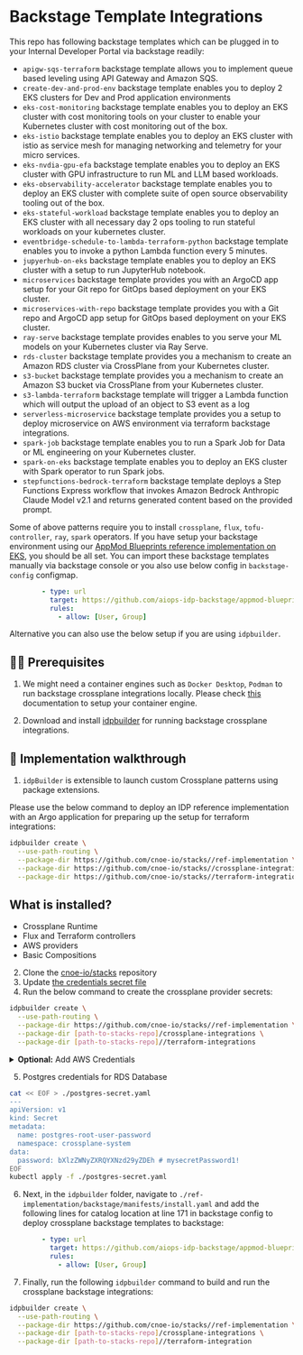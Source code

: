 # Backstage Template Integrations

This repo has following backstage templates which can be plugged in to your Internal Developer Portal via backstage readily:

- `apigw-sqs-terraform` backstage template allows you to implement queue based leveling using API Gateway and Amazon SQS.
- `create-dev-and-prod-env` backstage template enables you to deploy 2 EKS clusters for Dev and Prod application environments
- `eks-cost-monitoring` backstage template enables you to deploy an EKS cluster with cost monitoring tools on your cluster to enable your Kubernetes cluster with cost monitoring out of the box.
- `eks-istio` backstage template enables you to deploy an EKS cluster with istio as service mesh for managing networking and telemetry for your micro services.
- `eks-nvdia-gpu-efa` backstage template enables you to deploy an EKS cluster with GPU infrastructure to run ML and LLM based workloads.
- `eks-observability-accelerator` backstage template enables you to deploy an EKS cluster with complete suite of open source observability tooling out of the box.
- `eks-stateful-workload` backstage template enables you to deploy an EKS cluster with all necessary day 2 ops tooling to run stateful workloads on your kubernetes cluster.
- `eventbridge-schedule-to-lambda-terraform-python` backstage template enables you to invoke a python Lambda function every 5 minutes.
- `jupyerhub-on-eks` backstage template enables you to deploy an EKS cluster with a setup to run JupyterHub notebook.
- `microservices` backstage template provides you with an ArgoCD app setup for your Git repo for GitOps based deployment on your EKS cluster.
- `microservices-with-repo` backstage template provides you with a Git repo and ArgoCD app setup for GitOps based deployment on your EKS cluster.
- `ray-serve` backstage template provides enables to you serve your ML models on your Kubernetes cluster via Ray Serve.
- `rds-cluster` backstage template provides you a mechanism to create an Amazon RDS cluster via CrossPlane from your Kubernetes cluster.
- `s3-bucket` backstage template provides you a mechanism to create an Amazon S3 bucket via CrossPlane from your Kubernetes cluster.
- `s3-lambda-terraform` backstage template will trigger a Lambda function which will output the upload of an object to S3 event as a log
- `serverless-microservice` backstage template provides you a setup to deploy microservice on AWS environment via terraform backstage integrations.
- `spark-job` backstage template enables you to run a Spark Job for Data or ML engineering on your Kubernetes cluster.
- `spark-on-eks` backstage template enables you to deploy an EKS cluster with Spark operator to run Spark jobs.
- `stepfunctions-bedrock-terraform` backstage template deploys a Step Functions Express workflow that invokes Amazon Bedrock Anthropic Claude Model v2.1 and returns generated content based on the provided prompt.

Some of above patterns require you to install `crossplane`, `flux`, `tofu-controller`, `ray`, `spark` operators. If you have setup your backstage environment using our [AppMod Blueprints reference implementation on EKS](https://github.com/aiops-idp-backstage/appmod-blueprints/tree/feature/modern-engg-integratedflow), you should be all set.
You can import these backstage templates manually via backstage console or you also use below config in `backstage-config` configmap.

```yaml
        - type: url
          target: https://github.com/aiops-idp-backstage/appmod-blueprints/blob/main/platform/backstage/templates/catalog-info.yaml
          rules:
            - allow: [User, Group]
```

Alternative you can also use the below setup if you are using `idpbuilder`.

## 🏃‍♀️ Prerequisites

1. We might need a container engines such as `Docker Desktop`, `Podman` to run backstage crossplane integrations locally. Please check [this](https://github.com/cnoe-io/idpbuilder?tab=readme-ov-file#prerequisites) documentation to setup your container engine.

2. Download and install [idpbuilder](https://github.com/cnoe-io/idpbuilder?tab=readme-ov-file#download-and-install-the-idpbuilder) for running backstage crossplane integrations.

## 🌟 Implementation walkthrough

1. `idpBuilder` is extensible to launch custom Crossplane patterns using package extensions.

Please use the below command to deploy an IDP reference implementation with an Argo application for preparing up the setup for terraform integrations:

```bash
idpbuilder create \
  --use-path-routing \
  --package-dir https://github.com/cnoe-io/stacks//ref-implementation \
  --package-dir https://github.com/cnoe-io/stacks//crossplane-integrations \
  --package-dir https://github.com/cnoe-io/stacks//terraform-integrations
```

## What is installed?

- Crossplane Runtime
- Flux and Terraform controllers
- AWS providers
- Basic Compositions

2. Clone the [cnoe-io/stacks](https://github.com/cnoe-io/stacks) repository
3. Update [the credentials secret file](crossplane-providers/provider-secret.yaml)
4. Run the below command to create the crossplane provider secrets:

```bash
idpbuilder create \
  --use-path-routing \
  --package-dir https://github.com/cnoe-io/stacks//ref-implementation \
  --package-dir [path-to-stacks-repo]/crossplane-integrations \
  --package-dir [path-to-stacks-repo]//terraform-integrations
```

<details>
<summary> <b>Optional:</b> Add AWS Credentials</summary>

In case of deploying backstage templates which deploys terraform integrations, you will need access to your AWS account. You can follow the instructions below, to setup your AWS account with terraform integrations:

```bash
export AWS_ACCESS_KEY_ID=<FILL THIS>
export AWS_SECRET_ACCESS_KEY=<FILL THIS>
# Optional for IAM roles
export AWS_SESSION_TOKEN=<FILL THIS> 

# AWS Credentials for flux-system Namespace for TOFU Controller
cat << EOF > ./aws-secrets-tofu.yaml
---
apiVersion: v1
kind: Secret
metadata:
  name: aws-credentials
  namespace: flux-system
type: Opaque
stringData:
  AWS_ACCESS_KEY_ID: ${AWS_ACCESS_KEY_ID}
  AWS_SECRET_ACCESS_KEY: ${AWS_SECRET_ACCESS_KEY}
  # Add this only if it's required. Optional for IAM roles
  AWS_SESSION_TOKEN: ${AWS_SESSION_TOKEN}
EOF

kubectl apply -f ./aws-secrets-tofu.yaml

```

</details>

5. Postgres credentials for RDS Database

```bash
cat << EOF > ./postgres-secret.yaml
---
apiVersion: v1
kind: Secret
metadata:
  name: postgres-root-user-password
  namespace: crossplane-system
data:
  password: bXlzZWNyZXRQYXNzd29yZDEh # mysecretPassword1!
EOF
kubectl apply -f ./postgres-secret.yaml
```

6. Next, in the `idpbuilder` folder, navigate to `./ref-implementation/backstage/manifests/install.yaml` and add the following lines for catalog location at line 171 in backstage config to deploy crossplane backstage templates to backstage:

```yaml
        - type: url
          target: https://github.com/aiops-idp-backstage/appmod-blueprints/blob/main/platform/backstage/templates/catalog-info.yaml
          rules:
            - allow: [User, Group]
```

7. Finally, run the following `idpbuilder` command to build and run the crossplane backstage integrations:

```bash
idpbuilder create \
  --use-path-routing \
  --package-dir https://github.com/cnoe-io/stacks//ref-implementation \
  --package-dir [path-to-stacks-repo]/crossplane-integrations \
  --package-dir [path-to-stacks-repo]//terraform-integration
```

